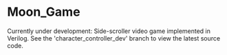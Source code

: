 # Moon_Game
Currently under development: Side-scroller video game implemented in Verilog. 
See the 'character_controller_dev' branch to view the latest source code.
